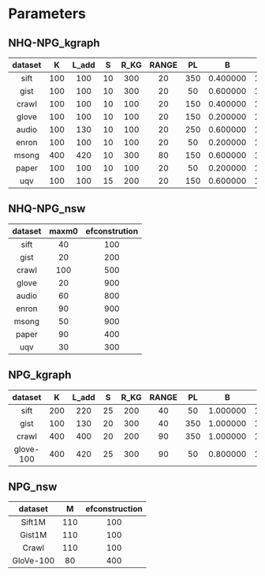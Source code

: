 # Parameters

## NHQ-NPG_kgraph

| dataset |  K   | L_add |  S   | R_KG | RANGE |  PL  |    B     |    M     |
| :-----: | :--: | :---: | :--: | :--: | :---: | :--: | :------: | :------: |
|  sift   | 100  |  100  |  10  | 300  |  20   | 350  | 0.400000 | 1.000000 |
|  gist   | 100  |  100  |  10  | 300  |  20   |  50  | 0.600000 | 1.000000 |
|  crawl  | 100  |  100  |  10  | 100  |  20   | 150  | 0.400000 | 1.000000 |
|  glove  | 100  |  100  |  10  | 100  |  20   | 150  | 0.200000 | 1.000000 |
|  audio  | 100  |  130  |  10  | 100  |  20   | 250  | 0.600000 | 1.000000 |
|  enron  | 100  |  100  |  10  | 100  |  20   |  50  | 0.200000 | 1.000000 |
|  msong  | 400  |  420  |  10  | 300  |  80   | 150  | 0.600000 | 1.000000 |
|  paper  | 100  |  100  |  10  | 100  |  20   |  50  | 0.200000 | 1.000000 |
|   uqv   | 100  |  100  |  15  | 200  |  20   | 150  | 0.600000 | 1.000000 |

## NHQ-NPG_nsw

| dataset | maxm0 | efconstrution |
| :-----: | :---: | :-----------: |
|  sift   |  40   |      100      |
|  gist   |  20   |      200      |
|  crawl  |  100  |      500      |
|  glove  |  20   |      900      |
|  audio  |  60   |      800      |
|  enron  |  90   |      900      |
|  msong  |  50   |      900      |
|  paper  |  90   |      400      |
|   uqv   |  30   |      300      |

## NPG_kgraph

|  dataset  |  K   | L_add |  S   | R_KG | RANGE |  PL  |    B     |    M     |
| :-------: | :--: | :---: | :--: | :--: | :---: | :--: | :------: | :------: |
|   sift    | 200  |  220  |  25  | 200  |  40   |  50  | 1.000000 | 1.000000 |
|   gist    | 100  |  130  |  20  | 300  |  40   | 350  | 1.000000 | 1.000000 |
|   crawl   | 400  |  400  |  20  | 200  |  90   | 350  | 1.000000 | 1.000000 |
| glove-100 | 400  |  420  |  25  | 300  |  90   |  50  | 0.800000 | 1.000000 |

## NPG_nsw

|  dataset  |  M   | efconstruction |
| :-------: | :--: | :------------: |
|  Sift1M   | 110  |      100       |
|  Gist1M   | 110  |      100       |
|   Crawl   | 110  |      100       |
| GloVe-100 |  80  |      400       |

